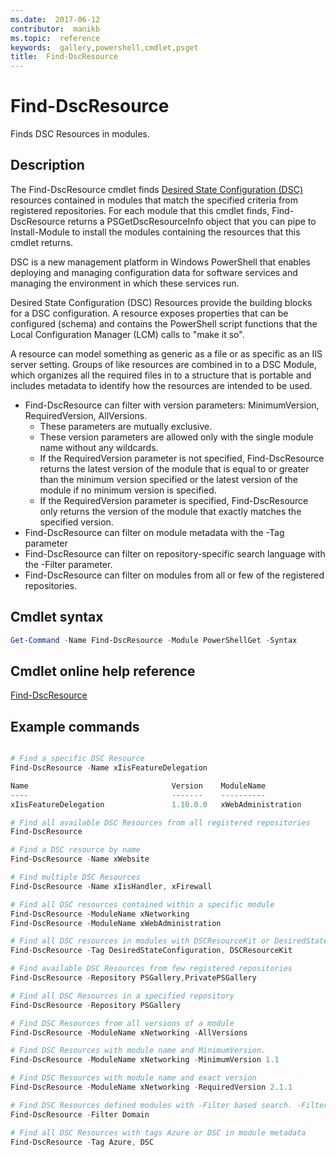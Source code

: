 ```yaml
---
ms.date:  2017-06-12
contributor:  manikb
ms.topic:  reference
keywords:  gallery,powershell,cmdlet,psget
title:  Find-DscResource
---
```


# Find-DscResource

Finds DSC Resources in modules.

## Description

The Find-DscResource cmdlet finds [Desired State Configuration (DSC)](https://msdn.microsoft.com/en-us/PowerShell/dsc/overview) resources contained in modules that match the specified criteria from registered repositories.
For each module that this cmdlet finds, Find-DscResource returns a PSGetDscResourceInfo object that you can pipe to Install-Module to install the modules containing the resources that this cmdlet returns.

DSC is a new management platform in Windows PowerShell that enables deploying and managing configuration data for software services and managing the environment in which these services run.

Desired State Configuration (DSC) Resources provide the building blocks for a DSC configuration. A resource exposes properties that can be configured (schema) and contains the PowerShell script functions that the Local Configuration Manager (LCM) calls to "make it so".

A resource can model something as generic as a file or as specific as an IIS server setting. Groups of like resources are combined in to a DSC Module, which organizes all the required files in to a structure that is portable and includes metadata to identify how the resources are intended to be used.

- Find-DscResource can filter with version parameters: MinimumVersion, RequiredVersion, AllVersions.
  - These parameters are mutually exclusive.
  - These version parameters are allowed only with the single module name without any wildcards.
  - If the RequiredVersion parameter is not specified, Find-DscResource returns the latest version of the module that is equal to or greater than the minimum version specified or the latest version of the module if no minimum version is specified.
  - If the RequiredVersion parameter is specified, Find-DscResource only returns the version of the module that exactly matches the specified version.
- Find-DscResource can filter on module metadata with the -Tag parameter
- Find-DscResource can filter on repository-specific search language with the -Filter parameter.
- Find-DscResource can filter on modules from all or few of the registered repositories.

## Cmdlet syntax
```powershell
Get-Command -Name Find-DscResource -Module PowerShellGet -Syntax
```

## Cmdlet online help reference

[Find-DscResource](http://go.microsoft.com/fwlink/?LinkId=517196)

## Example commands
```powershell

# Find a specific DSC Resource
Find-DscResource -Name xIisFeatureDelegation

Name                                Version    ModuleName                          Repository
----                                -------    ----------                          ----------
xIisFeatureDelegation               1.10.0.0   xWebAdministration                  PSGallery

# Find all available DSC Resources from all registered repositories
Find-DscResource

# Find a DSC resource by name
Find-DscResource -Name xWebsite

# Find multiple DSC Resources
Find-DscResource -Name xIisHandler, xFirewall

# Find all DSC resources contained within a specific module
Find-DscResource -ModuleName xNetworking
Find-DscResource -ModuleName xWebAdministration

# Find all DSC resources in modules with DSCResourceKit or DesiredStateConfiguration
Find-DscResource -Tag DesiredStateConfiguration, DSCResourceKit

# Find available DSC Resources from few registered repositories
Find-DscResource -Repository PSGallery,PrivatePSGallery

# Find all DSC Resources in a specified repository
Find-DscResource -Repository PSGallery

# Find DSC Resources from all versions of a module
Find-DscResource -ModuleName xNetworking -AllVersions

# Find DSC Resources with module name and MinimumVersion.
Find-DscResource -ModuleName xNetworking -MinimumVersion 1.1

# Find DSC Resources with module name and exact version
Find-DscResource -ModuleName xNetworking -RequiredVersion 2.1.1

# Find DSC Resources defined modules with -Filter based search. -Filter searches in description and module names
Find-DscResource -Filter Domain

# Find all DSC Resources with tags Azure or DSC in module metadata
Find-DscResource -Tag Azure, DSC

```

